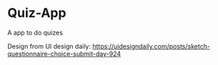 # Quiz-App
A app to do quizes


Design from UI design daily:
https://uidesigndaily.com/posts/sketch-questionnaire-choice-submit-day-924
